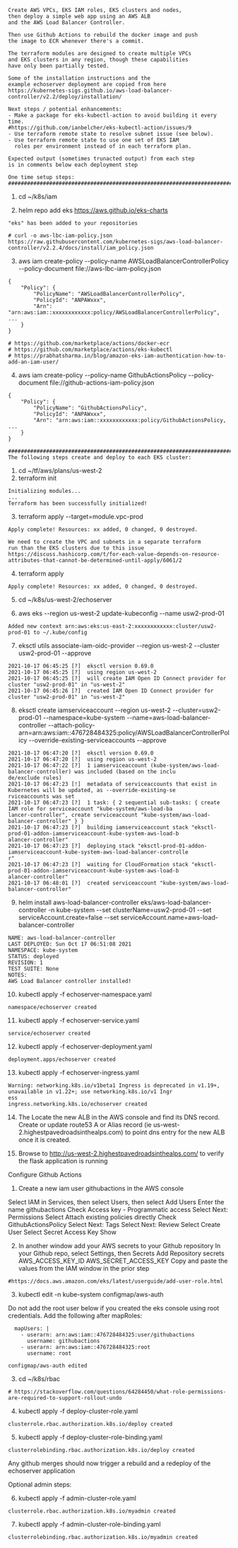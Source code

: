 ```
Create AWS VPCs, EKS IAM roles, EKS clusters and nodes, 
then deploy a simple web app using an AWS ALB 
and the AWS Load Balancer Controller.

Then use Github Actions to rebuild the docker image and push 
the image to ECR whenever there's a commit.

The terraform modules are designed to create multiple VPCs 
and EKS clusters in any region, though these capabilities 
have only been partially tested.

Some of the installation instructions and the 
example echoserver deployment are copied from here
https://kubernetes-sigs.github.io/aws-load-balancer-controller/v2.2/deploy/installation/

Next steps / potential enhancements:
- Make a package for eks-kubectl-action to avoid building it every time.
#https://github.com/ianbelcher/eks-kubectl-action/issues/9
- Use terraform remote state to resolve subnet issue (see below).
- Use terraform remote state to use one set of EKS IAM 
  roles per environment instead of in each terraform plan.

Expected output (sometimes trunacted output) from each step 
is in comments below each deployment step

One time setup steps:
#######################################################################
```

1. cd ~/k8s/iam

2. helm repo add eks https://aws.github.io/eks-charts

```
"eks" has been added to your repositories

# curl -o aws-lbc-iam-policy.json https://raw.githubusercontent.com/kubernetes-sigs/aws-load-balancer-controller/v2.2.4/docs/install/iam_policy.json
```
3. aws iam create-policy --policy-name AWSLoadBalancerControllerPolicy --policy-document file://aws-lbc-iam-policy.json

```
{
    "Policy": {
        "PolicyName": "AWSLoadBalancerControllerPolicy",
        "PolicyId": "ANPAWxxx",
        "Arn": "arn:aws:iam::xxxxxxxxxxxx:policy/AWSLoadBalancerControllerPolicy",
...
    }
}

# https://github.com/marketplace/actions/docker-ecr
# https://github.com/marketplace/actions/eks-kubectl
# https://prabhatsharma.in/blog/amazon-eks-iam-authentication-how-to-add-an-iam-user/
```

4. aws iam create-policy --policy-name GithubActionsPolicy --policy-document file://github-actions-iam-policy.json

```
{
    "Policy": {
        "PolicyName": "GithubActionsPolicy",
        "PolicyId": "ANPAWxxx",
        "Arn": "arn:aws:iam::xxxxxxxxxxxx:policy/GithubActionsPolicy,
...
    }
}
```




```
#######################################################################
The following steps create and deploy to each EKS cluster:
```

1. cd ~/tf/aws/plans/us-west-2
2. terraform init

```
Initializing modules...
...
Terraform has been successfully initialized!
```

3. terraform apply --target=module.vpc-prod

```
Apply complete! Resources: xx added, 0 changed, 0 destroyed.
```

```
We need to create the VPC and subnets in a separate terraform 
run than the EKS clusters due to this issue
https://discuss.hashicorp.com/t/for-each-value-depends-on-resource-attributes-that-cannot-be-determined-until-apply/6061/2

```

4. terraform apply

```
Apply complete! Resources: xx added, 0 changed, 0 destroyed.
```

5. cd ~/k8s/us-west-2/echoserver

6. aws eks --region us-west-2 update-kubeconfig --name usw2-prod-01

```
Added new context arn:aws:eks:us-east-2:xxxxxxxxxxxx:cluster/usw2-prod-01 to ~/.kube/config
```

7. eksctl utils associate-iam-oidc-provider --region us-west-2 --cluster usw2-prod-01 --approve

```
2021-10-17 06:45:25 [?]  eksctl version 0.69.0
2021-10-17 06:45:25 [?]  using region us-west-2
2021-10-17 06:45:25 [?]  will create IAM Open ID Connect provider for cluster "usw2-prod-01" in "us-west-2"
2021-10-17 06:45:26 [?]  created IAM Open ID Connect provider for cluster "usw2-prod-01" in "us-west-2"
```

8. eksctl create iamserviceaccount --region us-west-2 --cluster=usw2-prod-01 --namespace=kube-system --name=aws-load-balancer-controller --attach-policy-arn=arn:aws:iam::476728484325:policy/AWSLoadBalancerControllerPolicy --override-existing-serviceaccounts --approve

```
2021-10-17 06:47:20 [?]  eksctl version 0.69.0
2021-10-17 06:47:20 [?]  using region us-west-2
2021-10-17 06:47:22 [?]  1 iamserviceaccount (kube-system/aws-load-balancer-controller) was included (based on the inclu
de/exclude rules)
2021-10-17 06:47:23 [!]  metadata of serviceaccounts that exist in Kubernetes will be updated, as --override-existing-se
rviceaccounts was set
2021-10-17 06:47:23 [?]  1 task: { 2 sequential sub-tasks: { create IAM role for serviceaccount "kube-system/aws-load-ba
lancer-controller", create serviceaccount "kube-system/aws-load-balancer-controller" } }
2021-10-17 06:47:23 [?]  building iamserviceaccount stack "eksctl-prod-01-addon-iamserviceaccount-kube-system-aws-load-b
alancer-controller"
2021-10-17 06:47:23 [?]  deploying stack "eksctl-prod-01-addon-iamserviceaccount-kube-system-aws-load-balancer-controlle
r"
2021-10-17 06:47:23 [?]  waiting for CloudFormation stack "eksctl-prod-01-addon-iamserviceaccount-kube-system-aws-load-b
alancer-controller"
2021-10-17 06:48:01 [?]  created serviceaccount "kube-system/aws-load-balancer-controller"
```

9. helm install aws-load-balancer-controller eks/aws-load-balancer-controller -n kube-system --set clusterName=usw2-prod-01 --set serviceAccount.create=false --set serviceAccount.name=aws-load-balancer-controller

```
NAME: aws-load-balancer-controller
LAST DEPLOYED: Sun Oct 17 06:51:08 2021
NAMESPACE: kube-system
STATUS: deployed
REVISION: 1
TEST SUITE: None
NOTES:
AWS Load Balancer controller installed!
```

10. kubectl apply -f echoserver-namespace.yaml

```
namespace/echoserver created
```

11. kubectl apply -f echoserver-service.yaml

```
service/echoserver created
```

12. kubectl apply -f echoserver-deployment.yaml

```
deployment.apps/echoserver created

```

13. kubectl apply -f echoserver-ingress.yaml

```
Warning: networking.k8s.io/v1beta1 Ingress is deprecated in v1.19+, unavailable in v1.22+; use networking.k8s.io/v1 Ingr
ess
ingress.networking.k8s.io/echoserver created
```

14. The Locate the new ALB in the AWS console and find its DNS record.  
Create or update route53 A or Alias record (ie us-west-2.highestpavedroadsinthealps.com) 
to point dns entry for the new ALB once it is created.

15. Browse to http://us-west-2.highestpavedroadsinthealps.com/ to verify the flask application is running


Configure Github Actions

1. Create a new iam user githubactions in the AWS console

Select IAM in Services, then select Users, then select Add Users
Enter the name githubactions
Check Access key - Programmatic access
Select Next: Permissions
Select Attach existing policies directly
Check GithubActionsPolicy
Select Next: Tags
Select Next: Review
Select Create User
Select Secret Access Key Show

2. In another window add your AWS secrets to your Github repository
In your Github repo, select Settings, then Secrets
Add Repository secrets
AWS_ACCESS_KEY_ID
AWS_SECRET_ACCESS_KEY
Copy and paste the values from the IAM window in the prior step

```
#https://docs.aws.amazon.com/eks/latest/userguide/add-user-role.html
```
3. kubectl edit -n kube-system configmap/aws-auth

Do not add the root user below if you created the eks console using root credentials.
Add the following after mapRoles:
```
  mapUsers: |
    - userarn: arn:aws:iam::476728484325:user/githubactions
      username: githubactions
    - userarn: arn:aws:iam::476728484325:root
      username: root
```

```
configmap/aws-auth edited
```

3. cd ~/k8s/rbac

```
# https://stackoverflow.com/questions/64284450/what-role-permissions-are-required-to-support-rollout-undo
```

4. kubectl apply -f deploy-cluster-role.yaml

```
clusterrole.rbac.authorization.k8s.io/deploy created
```

5. kubectl apply -f deploy-cluster-role-binding.yaml

```
clusterrolebinding.rbac.authorization.k8s.io/deploy created
```

Any github merges should now trigger a rebuild and a redeploy of the echoserver application

Optional admin steps:

6. kubectl apply -f admin-cluster-role.yaml

```
clusterrole.rbac.authorization.k8s.io/myadmin created
```

7. kubectl apply -f admin-cluster-role-binding.yaml

```
clusterrolebinding.rbac.authorization.k8s.io/myadmin created
```

